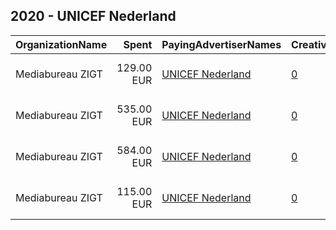 ## 2020 - UNICEF Nederland 
|OrganizationName|Spent|PayingAdvertiserNames|CreativeUrls|Impressions|Genders|AgeBrackets|CountryCodes|BillingAddresses|CandidateBallotInformation|
|:---|---:|:---|:---|---:|:---|:---|:---|:---|:---|
|Mediabureau ZIGT|129.00 EUR|[UNICEF Nederland](2020/UNICEF_Nederland.md)|[0](https://www.snap.com/political-ads/asset/73f84e46fe2f56ff1601ae3ffdeceee569cb268067bc68c89e5f115999cb922c?mediaType=mp4)|137,303||16-|netherlands|"Polarisavenue 175,Hoofddorp,2132 JJ ,NL"||
|Mediabureau ZIGT|535.00 EUR|[UNICEF Nederland](2020/UNICEF_Nederland.md)|[0](https://www.snap.com/political-ads/asset/73f84e46fe2f56ff1601ae3ffdeceee569cb268067bc68c89e5f115999cb922c?mediaType=mp4)|510,587||16-|netherlands|"Polarisavenue 175,Hoofddorp,2132 JJ ,NL"||
|Mediabureau ZIGT|584.00 EUR|[UNICEF Nederland](2020/UNICEF_Nederland.md)|[0](https://www.snap.com/political-ads/asset/fc4660fa739d44f523e892cb41ae80e74777210cfcc5d2c356e069d81b617436?mediaType=mp4)|517,243||16-|netherlands|"Polarisavenue 175,Hoofddorp,2132 JJ ,NL"||
|Mediabureau ZIGT|115.00 EUR|[UNICEF Nederland](2020/UNICEF_Nederland.md)|[0](https://www.snap.com/political-ads/asset/fc4660fa739d44f523e892cb41ae80e74777210cfcc5d2c356e069d81b617436?mediaType=mp4)|105,882||16-|netherlands|"Polarisavenue 175,Hoofddorp,2132 JJ ,NL"||
